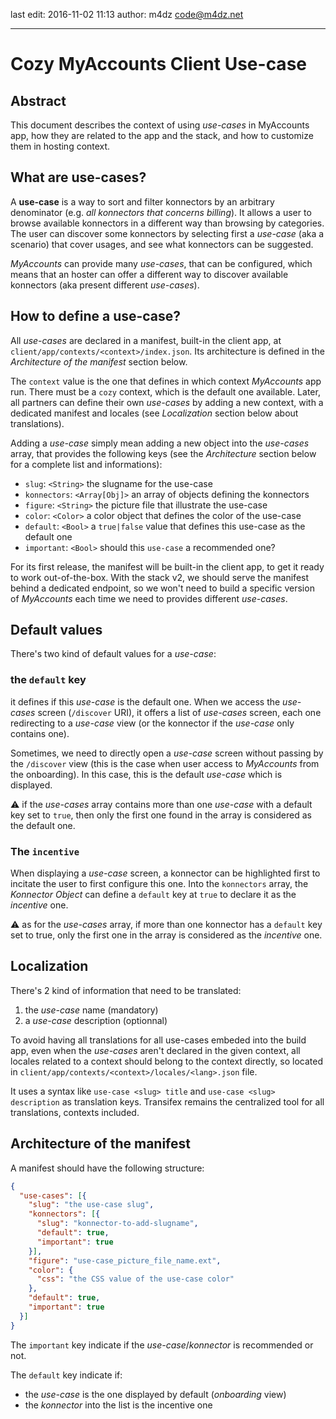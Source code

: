 last edit: 2016-11-02 11:13
author: m4dz <code@m4dz.net>

---


Cozy MyAccounts Client Use-case
===============================

Abstract
--------

This document describes the context of using _use-cases_ in MyAccounts app, how they are related to the app and the stack, and how to customize them in hosting context.


What are use-cases?
-------------------

A **use-case** is a way to sort and filter konnectors by an arbitrary denominator (e.g. _all konnectors that concerns billing_). It allows a user to browse available konnectors in a different way than browsing by categories. The user can discover some konnectors by selecting first a _use-case_ (aka a scenario) that cover usages, and see what konnectors can be suggested.

_MyAccounts_ can provide many _use-cases_, that can be configured, which means that an hoster can offer a different way to discover available konnectors (aka present different _use-cases_).


How to define a use-case?
-------------------------

All _use-cases_ are declared in a manifest, built-in the client app, at `client/app/contexts/<context>/index.json`. Its architecture is defined in the _Architecture of the manifest_ section below.

The `context` value is the one that defines in which context _MyAccounts_ app run. There must be a `cozy` context, which is the default one available. Later, all partners can define their own _use-cases_ by adding a new context, with a dedicated manifest and locales (see _Localization_ section below about translations).

Adding a _use-case_ simply mean adding a new object into the _use-cases_ array, that provides the following keys (see the _Architecture_ section below for a complete list and informations):

- `slug`: `<String>` the slugname for the use-case
- `konnectors`: `<Array[Obj]>` an array of objects defining the konnectors
- `figure`: `<String>` the picture file that illustrate the use-case
- `color`: `<Color>` a color object that defines the color of the use-case
- `default`: `<Bool>` a `true|false` value that defines this use-case as the default one
- `important`: `<Bool>` should this `use-case` a recommended one?

For its first release, the manifest will be built-in the client app, to get it ready to work out-of-the-box. With the stack v2, we should serve the manifest behind a dedicated endpoint, so we won't need to build a specific version of _MyAccounts_ each time we need to provides different _use-cases_.


Default values
--------------

There's two kind of default values for a _use-case_:

### the `default` key

it defines if this _use-case_ is the default one. When we access the _use-cases_ screen (`/discover` URI), it offers a list of _use-cases_ screen, each one redirecting to a _use-case_ view (or the konnector if the _use-case_ only contains one).

Sometimes, we need to directly open a _use-case_ screen without passing by the `/discover` view (this is the case when user access to _MyAccounts_ from the onboarding). In this case, this is the default _use-case_ which is displayed.

⚠️ if the _use-cases_ array contains more than one _use-case_ with a default key set to `true`, then only the first one found in the array is considered as the default one.

### The `incentive`

When displaying a _use-case_ screen, a konnector can be highlighted first to incitate the user to first configure this one. Into the `konnectors` array, the _Konnector Object_ can define a `default` key at `true` to declare it as the _incentive_ one.

⚠️ as for the _use-cases_ array, if more than one konnector has a `default` key set to true, only the first one in the array is considered as the _incentive_ one.


Localization
------------

There's 2 kind of information that need to be translated:

1. the _use-case_ name (mandatory)
2. a _use-case_ description (optionnal)

To avoid having all translations for all use-cases embeded into the build app, even when the _use-cases_ aren't declared in the given context, all locales related to a context should belong to the context directly, so located in `client/app/contexts/<context>/locales/<lang>.json` file.

It uses a syntax like `use-case <slug> title` and `use-case <slug> description` as translation keys. Transifex remains the centralized tool for all translations, contexts included.


Architecture of the manifest
----------------------------

A manifest should have the following structure:

```json
{
  "use-cases": [{
    "slug": "the use-case slug",
    "konnectors": [{
      "slug": "konnector-to-add-slugname",
      "default": true,
      "important": true
    }],
    "figure": "use-case_picture_file_name.ext",
    "color": {
      "css": "the CSS value of the use-case color"
    },
    "default": true,
    "important": true
  }]
}
```

The `important` key indicate if the _use-case_/_konnector_ is recommended or not.

The `default` key indicate if:

- the _use-case_ is the one displayed by default (_onboarding_ view)
- the _konnector_ into the list is the incentive one
